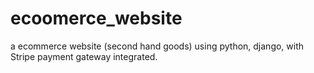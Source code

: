 # ecoomerce_website
a ecommerce website (second hand goods) using python, django, with Stripe payment gateway integrated.
